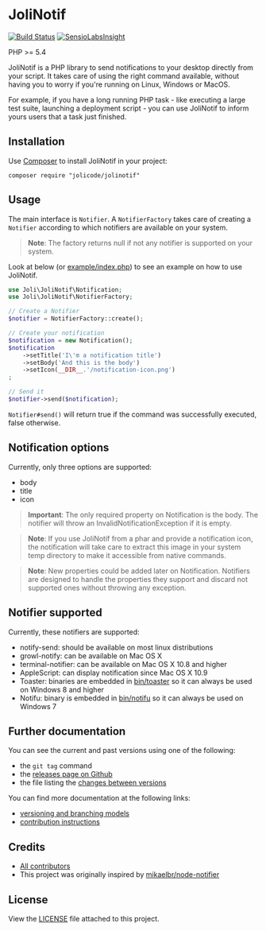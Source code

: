 # JoliNotif

[![Build Status](https://travis-ci.org/jolicode/JoliNotif.svg?branch=master)](https://travis-ci.org/jolicode/JoliNotif)
[![SensioLabsInsight](https://insight.sensiolabs.com/projects/9220d9bc-bb95-4478-b64e-78257f15266b/mini.png)](https://insight.sensiolabs.com/projects/9220d9bc-bb95-4478-b64e-78257f15266b)

PHP >= 5.4

JoliNotif is a PHP library to send notifications to your desktop directly from
your script. It takes care of using the right command available, without having
you to worry if you're running on Linux, Windows or MacOS.

For example, if you have a long running PHP task - like executing a large test
suite, launching a deployment script - you can use JoliNotif to inform yours
users that a task just finished.

## Installation

Use [Composer](http://getcomposer.org/) to install JoliNotif in your project:

```shell
composer require "jolicode/jolinotif"
```

## Usage

The main interface is `Notifier`. A `NotifierFactory` takes care of creating a
`Notifier` according to which notifiers are available on your system.

> **Note**: The factory returns null if not any notifier is supported on your
> system.

Look at below (or [example/index.php](example/index.php)) to see an example on
how to use JoliNotif.

```php
use Joli\JoliNotif\Notification;
use Joli\JoliNotif\NotifierFactory;

// Create a Notifier
$notifier = NotifierFactory::create();

// Create your notification
$notification = new Notification();
$notification
    ->setTitle('I\'m a notification title')
    ->setBody('And this is the body')
    ->setIcon(__DIR__.'/notification-icon.png')
;

// Send it
$notifier->send($notification);
```

`Notifier#send()` will return true if the command was successfully executed,
false otherwise.

## Notification options

Currently, only three options are supported:
* body
* title
* icon

> **Important**: The only required property on Notification is the body.
> The notifier will throw an InvalidNotificationException if it is empty.

> **Note**: If you use JoliNotif from a phar and provide a notification icon,
> the notification will take care to extract this image in your system temp
> directory to make it accessible from native commands.

> **Note**: New properties could be added later on Notification. Notifiers are
> designed to handle the properties they support and discard not supported ones
> without throwing any exception.

## Notifier supported

Currently, these notifiers are supported:
* notify-send: should be available on most linux distributions
* growl-notify: can be available on Mac OS X
* terminal-notifier: can be available on Mac OS X 10.8 and higher
* AppleScript: can display notification since Mac OS X 10.9
* Toaster: binaries are embedded in [bin/toaster](bin/toaster) so it can always
be used on Windows 8 and higher
* Notifu: binary is embedded in [bin/notifu](bin/notifu) so it can always be
used on Windows 7

## Further documentation

You can see the current and past versions using one of the following:

* the `git tag` command
* the [releases page on Github](https://github.com/jolicode/JoliNotif/releases)
* the file listing the [changes between versions](CHANGELOG.md)

You can find more documentation at the following links:

* [versioning and branching models](VERSIONING.md)
* [contribution instructions](CONTRIBUTING.md)

## Credits

* [All contributors](https://github.com/jolicode/JoliNotif/graphs/contributors)
* This project was originally inspired by [mikaelbr/node-notifier](https://github.com/mikaelbr/node-notifier)

## License

View the [LICENSE](LICENSE) file attached to this project.
